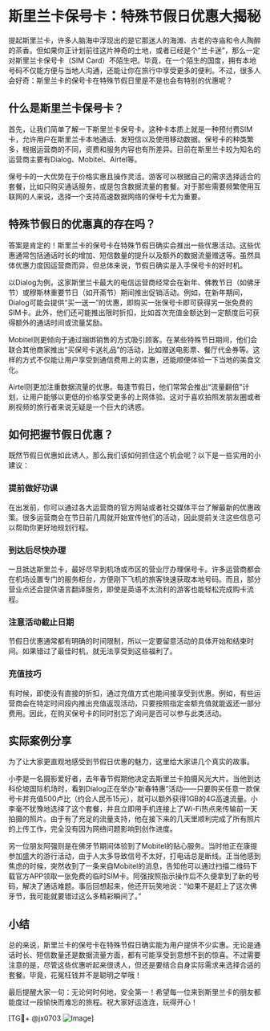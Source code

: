 # 斯里兰卡保号卡：特殊节假日优惠大揭秘

提起斯里兰卡，许多人脑海中浮现出的是它那迷人的海滩、古老的寺庙和令人陶醉的茶香。但如果你正计划前往这片神奇的土地，或者已经是个“兰卡迷”，那么一定对斯里兰卡保号卡（SIM Card）不陌生吧。毕竟，在一个陌生的国度，拥有本地号码不仅能方便与当地人沟通，还能让你在旅行中享受更多的便利。不过，很多人会好奇：斯里兰卡的保号卡在特殊节假日里是不是也会有特别的优惠呢？

## 什么是斯里兰卡保号卡？

首先，让我们简单了解一下斯里兰卡保号卡。这种卡本质上就是一种预付费SIM卡，允许用户在斯里兰卡本地通话、发短信以及使用移动数据。保号卡的种类繁多，根据运营商的不同，资费和服务内容也有所差异。目前在斯里兰卡较为知名的运营商主要有Dialog、Mobitel、Airtel等。

保号卡的一大优势在于价格实惠且操作灵活。游客可以根据自己的需求选择适合的套餐，比如只购买通话服务，或是包含数据流量的套餐。对于那些需要频繁使用互联网的人来说，选择一个支持高速数据网络的保号卡尤为重要。

## 特殊节假日的优惠真的存在吗？

答案是肯定的！斯里兰卡的保号卡在特殊节假日确实会推出一些优惠活动。这些优惠通常包括通话时长的增加、短信数量的提升以及额外的数据流量赠送等。虽然具体优惠力度因运营商而异，但总体来说，节假日确实是入手保号卡的好时机。

以Dialog为例，这家斯里兰卡最大的电信运营商经常会在新年、佛教节日（如佛牙节）或穆斯林重要节日（如开斋节）期间推出促销活动。例如，在新年期间，Dialog可能会提供“买一送一”的优惠，即购买一张保号卡即可获得另一张免费的SIM卡。此外，他们还可能推出限时折扣，比如首次充值金额达到一定额度后可获得额外的通话时间或流量奖励。

Mobitel则更倾向于通过捆绑销售的方式吸引顾客。在某些特殊节日期间，他们会联合其他商家推出“买保号卡送礼品”的活动，比如赠送电影票、餐厅代金券等。这样的方式不仅能让用户享受到通信费用上的实惠，还能顺便体验一下当地的美食文化。

Airtel则更加注重数据流量的优惠。每逢节假日，他们常常会推出“流量翻倍”计划，让用户能够以更低的价格享受更多的上网体验。这对于喜欢拍照发朋友圈或者刷视频的旅行者来说无疑是一个巨大的诱惑。

## 如何把握节假日优惠？

既然节假日优惠如此诱人，那么我们该如何抓住这个机会呢？以下是一些实用的小建议：

### 提前做好功课

在出发前，你可以通过各大运营商的官方网站或者社交媒体平台了解最新的优惠政策。很多运营商会在节日前几周就开始宣传他们的活动，因此提前关注这些信息可以帮助你更好地规划行程。

### 到达后尽快办理

一旦抵达斯里兰卡，最好尽早到机场或市区的营业厅办理保号卡。许多运营商都会在机场设置专门的服务柜台，方便刚下飞机的旅客快速获取本地号码。而且，部分营业点还会提供语言翻译服务，即使是英语不太流利的游客也能轻松完成购卡流程。

### 注意活动截止日期

节假日优惠通常都有明确的时间限制，所以一定要留意活动的具体开始和结束时间。如果错过了最佳时机，就无法享受到这些福利了。

### 充值技巧

有时候，即使没有直接的折扣，通过充值方式也能间接享受到优惠。例如，有些运营商会在特定时间段内推出充值返现活动，只要按照指定金额充值就能返还一部分费用。因此，在购买保号卡的同时别忘了询问是否可以参与此类活动。

## 实际案例分享

为了让大家更直观地感受到节假日优惠的魅力，这里给大家讲几个真实的故事。

小李是一名摄影爱好者，去年春节假期他决定去斯里兰卡拍摄风光大片。当他到达科伦坡国际机场时，看到Dialog正在举办“新春特惠”活动——只要购买任意一款保号卡并充值500卢比（约合人民币15元），就可以额外获得1GB的4G高速流量。小李毫不犹豫地选择了这个套餐，并且立即用手机连接上了Wi-Fi热点来传输前一天拍摄的照片。由于有了充足的流量支持，他在接下来的几天里顺利完成了所有照片的上传工作，完全没有因为网络问题影响到创作进度。

另一位朋友阿强则是在佛牙节期间体验到了Mobitel的贴心服务。当时他正在康提参加盛大的游行活动，由于人太多导致信号不太好，打电话总是断线。正当他感到焦虑的时候，突然收到了一条来自Mobitel的消息，告知他可以通过扫描二维码下载官方APP领取一张免费的临时SIM卡。阿强按照指示操作后不久便拿到了新的号码，解决了通话难题。事后回想起来，他还开玩笑地说：“如果不是赶上了这次佛牙节，我可能就要错过这么多精彩瞬间了。”

## 小结

总的来说，斯里兰卡的保号卡在特殊节假日确实能为用户提供不少实惠。无论是通话时长、短信数量还是数据流量方面，都有可能享受到意想不到的惊喜。不过需要注意的是，尽管这些优惠听起来很诱人，但还是要结合自身实际需求来选择合适的套餐。毕竟，花冤枉钱并不是聪明之举哦！

最后提醒大家一句：无论何时何地，安全第一！希望每一位来到斯里兰卡的朋友都能度过一段愉快而难忘的旅程。祝大家好运连连，玩得开心！

[TG💪+ @jx0703 ![Image](https://github.com/user-attachments/assets/dbca1d08-cadb-493c-b0ec-ad6f7a83f270)]